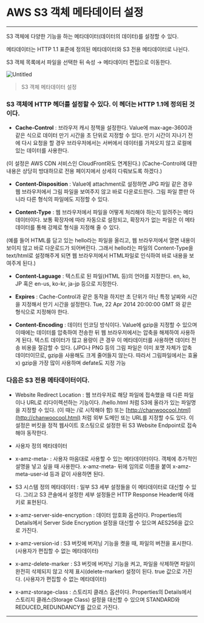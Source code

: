 # AWS S3 객체 메타데이터 설정

---

S3 객체에 다양한 기능을 하는 메타데이터(데이터의 데이터)를 설정할 수 있다.

메타데이터는 HTTP 1.1 표준에 정의된 메타데이터와 S3 전용 메타데이터로 나뉜다.

S3 객체 목록에서 파일을 선택한 뒤 속성 → 메타데이터 편집으로 이동한다.

![Untitled](AWS%20S3%20%E1%84%80%E1%85%A2%E1%86%A8%E1%84%8E%E1%85%A6%20%E1%84%86%E1%85%A6%E1%84%90%E1%85%A1%E1%84%83%E1%85%A6%E1%84%8B%E1%85%B5%E1%84%90%E1%85%A5%20%E1%84%89%E1%85%A5%E1%86%AF%E1%84%8C%E1%85%A5%E1%86%BC%203906e951991e43209fecdd150bb83ccb/Untitled.png)

> S3 객체 메타데이터 설정
> 

### S3 객체에 HTTP 헤더를 설정할 수 있다. 이 헤더는 HTTP 1.1에 정의된 것이다.

- **Cache-Control**
: 브라우저 캐시 정책을 설정한다. 
Value에 max-age-3600과 같은 식으로 데이터 만기 시간을 초 단위로 지정할 수 있다.
만기 시간이 지나기 전에 다시 요청을 할 경우 브라우저에서는 서버에서 데이터를 가져오지 
않고 로컬에 있는 데이터를 사용한다.

(이 설정은 AWS CDN 서비스인 CloudFront와도 연계된다.)
(Cache-Control에 대한 내용은 상당히 방대하므로 전용 페이지에서 상세히 다뤄보도록 하겠다.)

- **Content-Disposition** 
: Value에 attachment로 설정하면 JPG 파일 같은 경우 웹 브라우저에서 그림 파일을 
보여주지 않고 바로 다운로드한다. 
그림 파일 뿐만 아니라 다른 형식의 파일에도 지정할 수 있다.

- **Content-Type** 
: 웹 브라우저에서 파일을 어떻게 처리해야 하는지 알려주는 메타데이터이다.
보통 확장자에 따라 자동으로 설정되고, 확장자가 없는 파일은 이 메타데이터를 통해 강제로
형식을 지정해 줄 수 있다.

(예를 들어 HTML를 담고 있는 hello라는 파일을 올리고, 웹 브라우저에서 열면 내용이 보이지
않고 바로 다운로드가 되어버린다. 그래서 hello라는 파일의 Content-Type을 text/html로 
설정해주게 되면 웹 브라우저에서 HTML파일로 인식하여 바로 내용을 보여주게 된다.)

- **Content-Laguage**
: 텍스트로 된 파일(HTML 등)의 언어를 지정한다.
en, ko, JP 혹은 en-us, ko-kr, ja-jp 등으로 지정한다.

- **Expires**
: Cache-Control과 같은 동작을 하지만 초 단위가 아닌 특정 날짜와 시간을 지정해서
만기 시간을 설정한다. Tue, 22 Apr 2014 20:00:00 GMT 와 같은 형식으로 지정해야 한다.

- **Content-Encoding**
: 데이터 인코딩 방식이다. Value에 gzip을 지정할 수 있으며
이때에는 데이터를 압축하여 전송한 뒤 웹 브라우저에서는 압축을 해제하여 사용하게 된다.
텍스트 데이터가 많고 용량이 큰 경우 이 메타데이터를 사용하면 데이터 전송 비용을 절감할 수 있다. (JPG나 PNG 등의 그림 파일은 이미 포맷 자체가 압축 데이터이므로, gzip을 사용해도 크게 줄어들지 않는다. 따라서 그림파일에서는 효율 x) gzip을 가장 많이 사용하며 defate도 지정 가능

### 다음은 S3 전용 메타데이터이다.

- Website Redirect Location
: 웹 브라우저로 해당 파일에 접속했을 때 다른 파일이나 URL로 리다이렉션하는 기능이다.
/hello.html 처럼 S3에 올라가 있는 파일명을 지정할 수 있다. (이 때는 /로 시작해야 함)
또는 [http://chanwoocool.html](http://chanwoocool.html) 처럼 외부 도메인 또는 URL를 지정할 수도 있다.
이 설정은 버킷을 정적 웹사이트 호스팅으로 설정한 뒤 S3 Website Endpoint로 접속해야
동작한다.

- 사용자 정의 메타데이터

- x-amz-meta- 
: 사용자 마음대로 사용할 수 있는 메타데이터이다.
객체에 추가적인 설명을 넣고 싶을 때 사용한다.
x-amz-meta- 뒤에 임의로 이름을 붙여 x-amz-meta-user-id 등과 같이 사용하면 된다.

- S3 시스템 정의 메타데이터
: 일부 S3 세부 설정들을 이 메타데이터로 대신할 수 있다.
그리고 S3 콘솔에서 설정한 세부 설정들은 HTTP Response Header에 아래 키로 표현된다.

- x-amz-server-side-encryption
: 데이터 암호화 옵션이다. Properties의 Details에서 Server Side Encryption 설정을
대신할 수 있으며 AES256을 값으로 가진다.

- x-amz-version-id
: S3 버킷에 버저닝 기능을 켯을 때, 파일의 버전을 표시한다.
(사용자가 편집할 수 없는 메타데이터)
- x-amz-delete-marker 
: S3 버킷에 버저닝 기능을 켜고, 파일을 삭제하면 파일이 완전히 삭제되지 않고
삭제 표시(delete-marker) 설정이 된다. true 값으로 가진다.
(사용자가 편집할 수 없는 메타데이터)

- x-amz-storage-class
: 스토리지 클래스 옵션이다. Properties의 Details에서 스토리지 클래스(Storage Class)
설정을 대신할 수 있으며 STANDARD와 REDUCED_REDUNDANCY를 값으로 가진다.

---